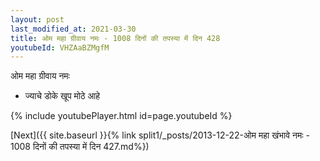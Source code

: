```yaml
---
layout: post
last_modified_at: 2021-03-30
title: ओम महा ग्रीवाय नमः - 1008 दिनों की तपस्या में दिन 428
youtubeId: VHZAaBZMgfM
---
```

 
 
 ओम महा ग्रीवाय नमः  
 
 -  ज्याचे डोके खूप मोठे आहे 
 
  
 
  
 
 
 
 
 
 


{% include youtubePlayer.html id=page.youtubeId %}
 
[Next]({{ site.baseurl }}{% link  split1/_posts/2013-12-22-ओम महा खंभावे नमः - 1008 दिनों की तपस्या में दिन 427.md%})
 
